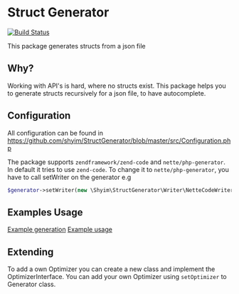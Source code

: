 # Struct Generator

[![Build Status](https://travis-ci.com/shyim/StructGenerator.svg?branch=master)](https://travis-ci.com/shyim/StructGenerator)

This package generates structs from a json file

## Why?

Working with API's is hard, where no structs exist. This package helps you to generate structs recursively for a json file, to have autocomplete.

## Configuration

All configuration can be found in https://github.com/shyim/StructGenerator/blob/master/src/Configuration.php

The package supports `zendframework/zend-code` and `nette/php-generator`. In default it tries to use `zend-code`.
To change it to `nette/php-generator`, you have to call setWriter on the generator e.g

```php
$generator->setWriter(new \Shyim\StructGenerator\Writer\NetteCodeWriter());
```

## Examples Usage

[Example generation](https://github.com/shyim/StructGenerator/blob/master/examples/generate.php)
[Example usage](https://github.com/shyim/StructGenerator/blob/master/examples/use.php)

## Extending

To add a own Optimizer you can create a new class and implement the OptimizerInterface. You can add your own Optimizer using `setOptimizer` to Generator class.

